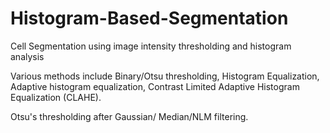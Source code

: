# Histogram-Based-Segmentation
Cell Segmentation using image intensity thresholding and histogram analysis

Various methods include Binary/Otsu thresholding, Histogram Equalization, Adaptive histogram equalization, Contrast Limited Adaptive Histogram Equalization (CLAHE). 

Otsu's thresholding after Gaussian/ Median/NLM filtering.
